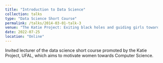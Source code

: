 ```yaml
---
title: "Introduction to Data Science"
collection: talks
type: "Data Science Short Course"
permalink: /talks/2014-03-01-talk-3
venue: "The Katie Project: Exiting black holes and guiding girls towards Computer Science!"
date: 2022-07-25
location: "Online"
---
```


Invited lecturer of the data science short course promoted by the Katie Project, UFAL, which aims to motivate women towards Computer Science.
